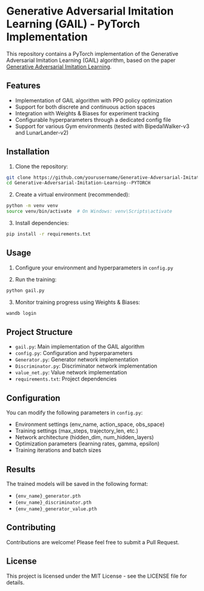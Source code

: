 # Generative Adversarial Imitation Learning (GAIL) - PyTorch Implementation

This repository contains a PyTorch implementation of the Generative Adversarial Imitation Learning (GAIL) algorithm, based on the paper [Generative Adversarial Imitation Learning](https://arxiv.org/pdf/1606.03476.pdf).

## Features

- Implementation of GAIL algorithm with PPO policy optimization
- Support for both discrete and continuous action spaces
- Integration with Weights & Biases for experiment tracking
- Configurable hyperparameters through a dedicated config file
- Support for various Gym environments (tested with BipedalWalker-v3 and LunarLander-v2)

## Installation

1. Clone the repository:
```bash
git clone https://github.com/yourusername/Generative-Adversarial-Imitation-Learning--PYTORCH.git
cd Generative-Adversarial-Imitation-Learning--PYTORCH
```

2. Create a virtual environment (recommended):
```bash
python -m venv venv
source venv/bin/activate  # On Windows: venv\Scripts\activate
```

3. Install dependencies:
```bash
pip install -r requirements.txt
```

## Usage

1. Configure your environment and hyperparameters in `config.py`

2. Run the training:
```bash
python gail.py
```

3. Monitor training progress using Weights & Biases:
```bash
wandb login
```

## Project Structure

- `gail.py`: Main implementation of the GAIL algorithm
- `config.py`: Configuration and hyperparameters
- `Generator.py`: Generator network implementation
- `Discriminator.py`: Discriminator network implementation
- `value_net.py`: Value network implementation
- `requirements.txt`: Project dependencies

## Configuration

You can modify the following parameters in `config.py`:

- Environment settings (env_name, action_space, obs_space)
- Training settings (max_steps, trajectory_len, etc.)
- Network architecture (hidden_dim, num_hidden_layers)
- Optimization parameters (learning rates, gamma, epsilon)
- Training iterations and batch sizes

## Results

The trained models will be saved in the following format:
- `{env_name}_generator.pth`
- `{env_name}_discriminator.pth`
- `{env_name}_generator_value.pth`

## Contributing

Contributions are welcome! Please feel free to submit a Pull Request.

## License

This project is licensed under the MIT License - see the LICENSE file for details.
